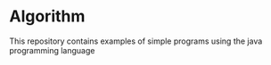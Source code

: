 # Algorithm
This repository contains examples of simple programs using the java programming language
